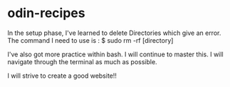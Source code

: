# odin-recipes
In the setup phase, I've learned to delete Directories which give an error. The command I need to use is :
$ sudo rm -rf [directory]

I've also got more practice within bash. I will continue to master this. I will navigate through the terminal as much as possible.

I will strive to create a good website!! 